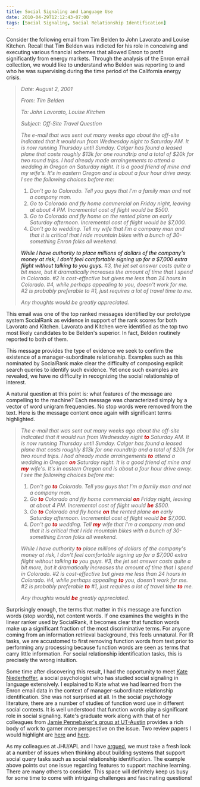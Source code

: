 ```yaml
---
title: Social Signaling and Language Use
date: 2010-04-29T12:12:43-07:00
tags: [Social Signaling, Social Relationship Identification]
---
```

Consider the following email from Tim Belden to John Lavorato and Louise Kitchen. Recall that Tim Belden was indicted for his role in conceiving and executing various financial schemes that allowed Enron to profit significantly from energy markets. Through the analysis of the Enron email collection, we would like to understand who Belden was reporting to and who he was supervising during the time period of the California energy crisis.

> _Date: August 2, 2001_
>
> _From: Tim Belden_
>
> _To: John Lavorato, Louise Kitchen_
>
> _Subject: Off-Site Travel Question_
>
> _The e-mail that was sent out many weeks ago about the off-site indicated that it would run from Wednesday night to Saturday AM. It is now running Thursday until Sunday. Calger has found a leased plane that costs roughly \$13k for one roundtrip and a total of $20k for two round trips. I had already made arraingements to attend a wedding in Oregon on Saturday night. It is a good friend of mine and my wife's. It's in eastern Oregon and is about a four hour drive away. I see the following choices before me:_
>
> 1.  _Don't go to Colorado. Tell you guys that I'm a family man and not a company man._
> 2.  _Go to Colorado and fly home commercial on Friday night, leaving at about 4 PM. Incremental cost of flight would be $500._
> 3.  _Go to Colorado and fly home on the rented plane on early Saturday afternoon. Incremental cost of flight would be $7,000._
> 4.  _Don't go to wedding. Tell my wife that I'm a company man and that it is critical that I ride mountain bikes with a bunch of 30-something Enron folks all weekend._
>
> _<span style="color: #000000;">While I have authority to place millions of dollars of the company's money at risk, I don't feel comfortable signing up for a $7,000 extra flight without talking to you guys.</span> #3, the jet set answer costs quite a bit more, but it dramatically increases the amount of time that I spend in Colorado. #2 is cost-effective but gives me less than 24 hours in Colorado. #4, while perhaps appealing to you, doesn't work for me. #2 is probably preferable to #1, just requires a lot of travel time to me._
>
> _Any thoughts would be greatly appreciated._

This email was one of the top ranked messages identified by our prototype system SocialRank as evidence in support of the rank scores for both Lavorato and Kitchen. Lavorato and Kitchen were identified as the top two most likely candidates to be Belden's superior. In fact, Belden routinely reported to both of them.

This message provides the type of evidence we seek to confirm the existence of a manager-subordinate relationship. Examples such as this nominated by SocialRank make clear the difficulty of composing explicit search queries to identify such evidence. Yet once such examples are revealed, we have no difficulty in recognizing the social relationship of interest.

A natural question at this point is: what features of the message are compelling to the machine? Each message was characterized simply by a vector of word unigram frequencies. No stop words were removed from the text. Here is the message content once again with significant terms highlighted.

> _The e-mail that was sent out many weeks ago about the off-site indicated that it would run from Wednesday night **<span style="color: #c00000;">to</span>** Saturday AM. It is now running Thursday until Sunday. Calger has found a leased plane that costs roughly \$13k for one roundtrip and a total of $20k for two round trips. I had already made arraingements **<span style="color: #c00000;">to</span>** attend a wedding in Oregon **<span style="color: #c00000;">on</span>** Saturday night. It is a good friend of mine and **<span style="color: #c00000;">my</span>** wife's. It's in eastern Oregon and is about a four hour drive away. I see the following choices before me:_
>
> 1.  _Don't go **<span style="color: #c00000;">to</span>** Colorado. Tell you guys that I'm a family man and not a company man._
> 2.  _Go **<span style="color: #c00000;">to</span>** Colorado and fly home commercial **<span style="color: #c00000;">on</span>** Friday night, leaving at about 4 PM. Incremental cost of flight would **<span style="color: #c00000;">be</span>** $500\._
> 3.  _Go **<span style="color: #c00000;">to</span>** Colorado and fly home **<span style="color: #c00000;">on</span>** the rented plane **<span style="color: #c00000;">on</span>** early Saturday afternoon. Incremental cost of flight would **<span style="color: #c00000;">be</span>** $7,000\._
> 4.  _Don't go **<span style="color: #c00000;">to</span>** wedding. Tell **<span style="color: #c00000;">my</span>** wife that I'm a company man and that it is critical that I ride mountain bikes with a bunch of 30-something Enron folks all weekend._
>
> _While I have authority **<span style="color: #c00000;">to</span>** place millions of dollars of the company's money at risk, I don't feel comfortable signing up for a $7,000 extra flight without talking **<span style="color: #c00000;">to</span>** you guys. #3, the jet set answer costs quite a bit more, but it dramatically increases the amount of time that I spend in Colorado. #2 is cost-effective but gives me less than 24 hours in Colorado. #4, while perhaps appealing **<span style="color: #c00000;">to</span>** you, doesn't work for me. #2 is probably preferable **<span style="color: #c00000;">to</span>** #1, just requires a lot of travel time **<span style="color: #c00000;">to</span>** me._
>
> _Any thoughts would **<span style="color: #c00000;">be</span>** greatly appreciated._

Surprisingly enough, the terms that matter in this message are function words (stop words), not content words. If one examines the weights in the linear ranker used by SocialRank, it becomes clear that function words make up a significant fraction of the most discriminative terms. For anyone coming from an information retrieval background, this feels unnatural. For IR tasks, we are accustomed to first removing function words from text prior to performing any processing because function words are seen as terms that carry little information. For social relationship identification tasks, this is precisely the wrong intuition.

Some time after discovering this result, I had the opportunity to meet [Kate Niederhoffer](http://socialabacus.blogspot.com/), a social psychologist who has studied social signaling in language extensively. I explained to Kate what we had learned from the Enron email data in the context of manager-subordinate relationship identification. She was not surprised at all. In the social psychology literature, there are a number of studies of function word use in different social contexts. It is well understood that function words play a significant role in social signaling. Kate's graduate work along with that of her colleagues from [Jamie Pennebaker's group at UT-Austin](https://www.words.live) provides a rich body of work to garner more perspective on the issue. Two review papers I would highlight are [here](AnnualReview.pdf) and [here](Chung&JWP.pdf).

As my colleagues at JHU/APL and I have [argued](SocialCom09-Final.pdf), we must take a fresh look at a number of issues when thinking about building systems that support social query tasks such as social relationship identification. The example above points out one issue regarding features to support machine learning. There are many others to consider. This space will definitely keep us busy for some time to come with intriguing challenges and fascinating questions!
